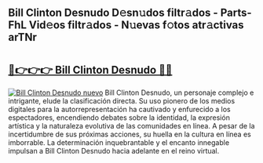 ## Bill Clinton Desnudo D𝚎sn𝚞dos filtr𝚊dos - Parts-FhL Vid𝚎os filtr𝚊dos - N𝚞evas f𝚘tos atr𝚊ctivas arTNr

# <h2><a href="http://mbb866.tromn.icu/?c=Bill+Clinton+Desnudo">🔗👉👉👉 Bill Clinton Desnudo 🔗🔗</a></h2>

[![Bill Clinton Desnudo nuevo](https://i.imgur.com/pEAQMta.gif)](http://mbb866.tromn.icu/?c=Bill+Clinton+Desnudo)
Bill Clinton Desnudo, un personaje complejo e intrigante, elude la clasificación directa. Su uso pionero de los medios digitales para la autorrepresentación ha cautivado y enfurecido a los espectadores, encendiendo debates sobre la identidad, la expresión artística y la naturaleza evolutiva de las comunidades en línea. A pesar de la incertidumbre de sus próximas acciones, su huella en la cultura en línea es imborrable. La determinación inquebrantable y el encanto innegable impulsan a Bill Clinton Desnudo hacia adelante en el reino virtual.
